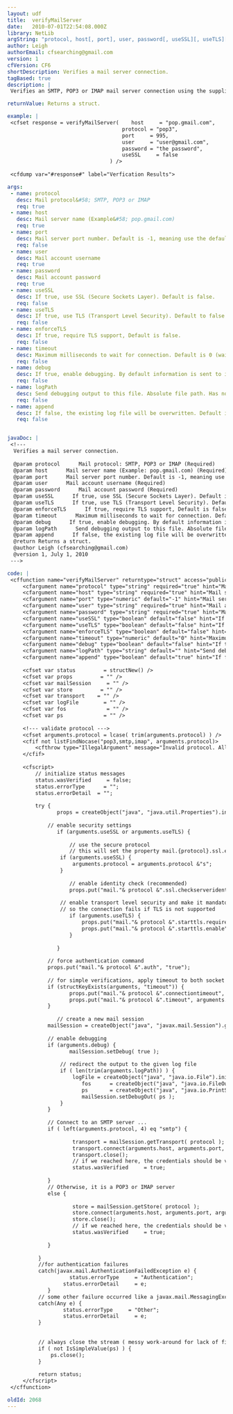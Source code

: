 ```yaml
---
layout: udf
title:  verifyMailServer
date:   2010-07-01T22:54:08.000Z
library: NetLib
argString: "protocol, host[, port], user, password[, useSSL][, useTLS][, enforceTLS][, timeout][, debug][, logPath][, append]"
author: Leigh
authorEmail: cfsearching@gmail.com
version: 1
cfVersion: CF6
shortDescription: Verifies a mail server connection.
tagBased: true
description: |
 Verifies an SMTP, POP3 or IMAP mail server connection using the supplied credentials.

returnValue: Returns a struct.

example: |
 <cfset response = verifyMailServer(    host     = "pop.gmail.com",
                                     protocol = "pop3",
                                     port     = 995,    
                                     user     = "user@gmail.com",
                                     password = "the password",
                                     useSSL     = false
                                 ) />
                                 
 <cfdump var="#response#" label="Verfication Results">

args:
 - name: protocol
   desc: Mail protocol&#58; SMTP, POP3 or IMAP
   req: true
 - name: host
   desc: Mail server name (Example&#58; pop.gmail.com)
   req: true
 - name: port
   desc: Mail server port number. Default is -1, meaning use the default port for this protocol)
   req: false
 - name: user
   desc: Mail account username
   req: true
 - name: password
   desc: Mail account password
   req: true
 - name: useSSL
   desc: If true, use SSL (Secure Sockets Layer). Default is false.
   req: false
 - name: useTLS
   desc: If true, use TLS (Transport Level Security). Default to false.
   req: false
 - name: enforceTLS
   desc: If true, require TLS support, Default is false.
   req: false
 - name: timeout
   desc: Maximum milliseconds to wait for connection. Default is 0 (wait forever)
   req: false
 - name: debug
   desc: If true, enable debugging. By default information is sent to is sent to System.out. Default is false.
   req: false
 - name: logPath
   desc: Send debugging output to this file. Absolute file path. Has no effect if debugging is disabled.
   req: false
 - name: append
   desc: If false, the existing log file will be overwritten. Default is true.
   req: false


javaDoc: |
 <!---
  Verifies a mail server connection.
  
  @param protocol      Mail protocol: SMTP, POP3 or IMAP (Required)
  @param host      Mail server name (Example: pop.gmail.com) (Required)
  @param port      Mail server port number. Default is -1, meaning use the default port for this protocol) (Optional)
  @param user      Mail account username (Required)
  @param password      Mail account password (Required)
  @param useSSL      If true, use SSL (Secure Sockets Layer). Default is false. (Optional)
  @param useTLS      If true, use TLS (Transport Level Security). Default to false. (Optional)
  @param enforceTLS      If true, require TLS support, Default is false. (Optional)
  @param timeout      Maximum milliseconds to wait for connection. Default is 0 (wait forever) (Optional)
  @param debug      If true, enable debugging. By default information is sent to is sent to System.out. Default is false. (Optional)
  @param logPath      Send debugging output to this file. Absolute file path. Has no effect if debugging is disabled. (Optional)
  @param append      If false, the existing log file will be overwritten. Default is true. (Optional)
  @return Returns a struct. 
  @author Leigh (cfsearching@gmail.com) 
  @version 1, July 1, 2010 
 --->

code: |
 <cffunction name="verifyMailServer" returntype="struct" access="public" output="true">
     <cfargument name="protocol" type="string" required="true" hint="Mail protocol: SMTP, POP3 or IMAP" />
     <cfargument name="host" type="string" required="true" hint="Mail server name (Example: pop.gmail.com)"/>
     <cfargument name="port" type="numeric" default="-1" hint="Mail server port number. Default is -1, meaning use the default port for this protocol)" />
     <cfargument name="user" type="string" required="true" hint="Mail account username" />
     <cfargument name="password" type="string" required="true" hint="Mail account password" />
     <cfargument name="useSSL" type="boolean" default="false" hint="If true, use SSL (Secure Sockets Layer)" >
     <cfargument name="useTLS" type="boolean" default="false" hint="If true, use TLS (Transport Level Security)" >
     <cfargument name="enforceTLS" type="boolean" default="false" hint="If true, require TLS support" >
     <cfargument name="timeout" type="numeric" default="0" hint="Maximum milliseconds to wait for connection. Default is 0 (wait forever)" />
     <cfargument name="debug" type="boolean" default="false" hint="If true, enable debugging. By default information is sent to is sent to System.out." >
     <cfargument name="logPath" type="string" default="" hint="Send debugging output to this file. Absolute file path. Has no effect if debugging is disabled." >
     <cfargument name="append" type="boolean" default="true" hint="If false, the existing log file will be overwritten" >
 
     <cfset var status         = structNew() />
     <cfset var props         = "" />
     <cfset var mailSession     = "" />
     <cfset var store         = "" />
     <cfset var transport    = "" />
     <cfset var logFile        = "" />
     <cfset var fos             = "" />
     <cfset var ps             = "" />
     
     <!--- validate protocol --->
     <cfset arguments.protocol = lcase( trim(arguments.protocol) ) />
     <cfif not listFindNocase("pop3,smtp,imap", arguments.protocol)>
         <cfthrow type="IllegalArgument" message="Invalid protocol. Allowed values: POP3, IMAP and SMTP" />
     </cfif>
     
     <cfscript>
         // initialize status messages
         status.wasVerified     = false;
         status.errorType      = "";
         status.errorDetail  = "";
 
         try {
                props = createObject("java", "java.util.Properties").init();
 
             // enable security settings
                if (arguments.useSSL or arguments.useTLS) {
 
                    // use the secure protocol
                    // this will set the property mail.{protocol}.ssl.enable = true
                 if (arguments.useSSL) {
                     arguments.protocol = arguments.protocol &"s";            
                 }
                 
                    // enable identity check (recommended)
                    props.put("mail."& protocol &".ssl.checkserveridentity", "true");
 
                 // enable transport level security and make it mandatory
                 // so the connection fails if TLS is not supported
                    if (arguments.useTLS) {
                        props.put("mail."& protocol &".starttls.required", "true");
                        props.put("mail."& protocol &".starttls.enable", "true");
                    }
 
                }
 
             // force authentication command
             props.put("mail."& protocol &".auth", "true");
 
             // for simple verifications, apply timeout to both socket connection and I/O 
             if (structKeyExists(arguments, "timeout")) {
                    props.put("mail."& protocol &".connectiontimeout", arguments.timeout);
                    props.put("mail."& protocol &".timeout", arguments.timeout);
             }
 
                // create a new mail session 
             mailSession = createObject("java", "javax.mail.Session").getInstance( props );
 
             // enable debugging
             if (arguments.debug) {
                    mailSession.setDebug( true );
                    
                 // redirect the output to the given log file
                 if ( len(trim(arguments.logPath)) ) {
                     logFile = createObject("java", "java.io.File").init( arguments.logPath );
                        fos      = createObject("java", "java.io.FileOutputStream").init( logFile, arguments.overwrite );
                        ps       = createObject("java", "java.io.PrintStream").init( fos ); 
                        mailSession.setDebugOut( ps );
                 }
             }
             
             // Connect to an SMTP server ... 
             if ( left(arguments.protocol, 4) eq "smtp") {
 
                     transport = mailSession.getTransport( protocol );
                     transport.connect(arguments.host, arguments.port, arguments.user, arguments.password);
                     transport.close();
                     // if we reached here, the credentials should be verified
                     status.wasVerified     = true;
 
             }
             // Otherwise, it is a POP3 or IMAP server
             else {
 
                     store = mailSession.getStore( protocol );
                     store.connect(arguments.host, arguments.port, arguments.user, arguments.password);
                     store.close();
                     // if we reached here, the credentials should be verified
                     status.wasVerified     = true;
 
             }         
 
          }
          //for authentication failures
          catch(javax.mail.AuthenticationFailedException e) {
                    status.errorType     = "Authentication";
                  status.errorDetail     = e;
             }
          // some other failure occurred like a javax.mail.MessagingException
          catch(Any e) {
                  status.errorType     = "Other";
                  status.errorDetail     = e;
          }
 
 
          // always close the stream ( messy work-around for lack of finally clause prior to CF9...)
          if ( not IsSimpleValue(ps) ) {
              ps.close();
          }
 
          return status;
     </cfscript>
 </cffunction>

oldId: 2068
---
```


